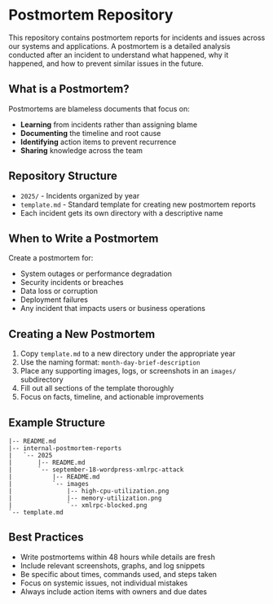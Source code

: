 # Postmortem Repository

This repository contains postmortem reports for incidents and issues across our systems and applications. A postmortem is a detailed analysis conducted after an incident to understand what happened, why it happened, and how to prevent similar issues in the future.

## What is a Postmortem?

Postmortems are blameless documents that focus on:
- **Learning** from incidents rather than assigning blame
- **Documenting** the timeline and root cause
- **Identifying** action items to prevent recurrence
- **Sharing** knowledge across the team

## Repository Structure

- `2025/` - Incidents organized by year
- `template.md` - Standard template for creating new postmortem reports
- Each incident gets its own directory with a descriptive name

## When to Write a Postmortem

Create a postmortem for:
- System outages or performance degradation
- Security incidents or breaches
- Data loss or corruption
- Deployment failures
- Any incident that impacts users or business operations

## Creating a New Postmortem

1. Copy `template.md` to a new directory under the appropriate year
2. Use the naming format: `month-day-brief-description`
3. Place any supporting images, logs, or screenshots in an `images/` subdirectory
4. Fill out all sections of the template thoroughly
5. Focus on facts, timeline, and actionable improvements

## Example Structure

```
|-- README.md
|-- internal-postmortem-reports
|   `-- 2025
|       |-- README.md
|       `-- september-18-wordpress-xmlrpc-attack
|           |-- README.md
|           `-- images
|               |-- high-cpu-utilization.png
|               |-- memory-utilization.png
|               `-- xmlrpc-blocked.png
`-- template.md
```

## Best Practices

- Write postmortems within 48 hours while details are fresh
- Include relevant screenshots, graphs, and log snippets
- Be specific about times, commands used, and steps taken
- Focus on systemic issues, not individual mistakes
- Always include action items with owners and due dates

